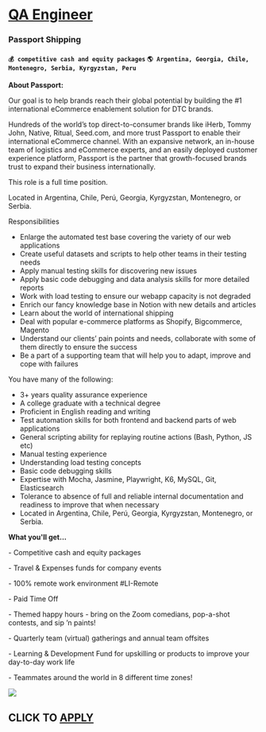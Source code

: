 # [QA Engineer](https://www.remotewlb.com/apply/qa-engineer-90955)  
### Passport Shipping  
#### `💰 competitive cash and equity packages` `🌎 Argentina, Georgia, Chile, Montenegro, Serbia, Kyrgyzstan, Peru`  

**About Passport:**

Our goal is to help brands reach their global potential by building the #1 international eCommerce enablement solution for DTC brands.

Hundreds of the world’s top direct-to-consumer brands like iHerb, Tommy John, Native, Ritual, Seed.com, and more trust Passport to enable their international eCommerce channel. With an expansive network, an in-house team of logistics and eCommerce experts, and an easily deployed customer experience platform, Passport is the partner that growth-focused brands trust to expand their business internationally.

This role is a full time position.

Located in Argentina, Chile, Perú, Georgia, Kyrgyzstan, Montenegro, or Serbia.

  
  

Responsibilities

  * Enlarge the automated test base covering the variety of our web applications
  * Create useful datasets and scripts to help other teams in their testing needs
  * Apply manual testing skills for discovering new issues
  * Apply basic code debugging and data analysis skills for more detailed reports
  * Work with load testing to ensure our webapp capacity is not degraded
  * Enrich our fancy knowledge base in Notion with new details and articles
  * Learn about the world of international shipping
  * Deal with popular e-commerce platforms as Shopify, Bigcommerce, Magento
  * Understand our clients’ pain points and needs, collaborate with some of them directly to ensure the success
  * Be a part of a supporting team that will help you to adapt, improve and cope with failures

  
  

You have many of the following:

  * 3+ years quality assurance experience
  * A college graduate with a technical degree
  * Proficient in English reading and writing
  * Test automation skills for both frontend and backend parts of web applications
  * General scripting ability for replaying routine actions (Bash, Python, JS etc)
  * Manual testing experience
  * Understanding load testing concepts
  * Basic code debugging skills
  * Expertise with Mocha, Jasmine, Playwright, K6, MySQL, Git, Elasticsearch
  * Tolerance to absence of full and reliable internal documentation and readiness to improve that when necessary
  * Located in Argentina, Chile, Perú, Georgia, Kyrgyzstan, Montenegro, or Serbia.

**What you'll get...**

\- Competitive cash and equity packages

\- Travel & Expenses funds for company events

\- 100% remote work environment #LI-Remote

\- Paid Time Off

\- Themed happy hours - bring on the Zoom comedians, pop-a-shot contests, and sip ’n paints!

\- Quarterly team (virtual) gatherings and annual team offsites

\- Learning & Development Fund for upskilling or products to improve your day-to-day work life

\- Teammates around the world in 8 different time zones!

![](https://remotive.com/job/track/1905701/blank.gif?source=public_api)  
## CLICK TO [APPLY](https://www.remotewlb.com/apply/qa-engineer-90955)

